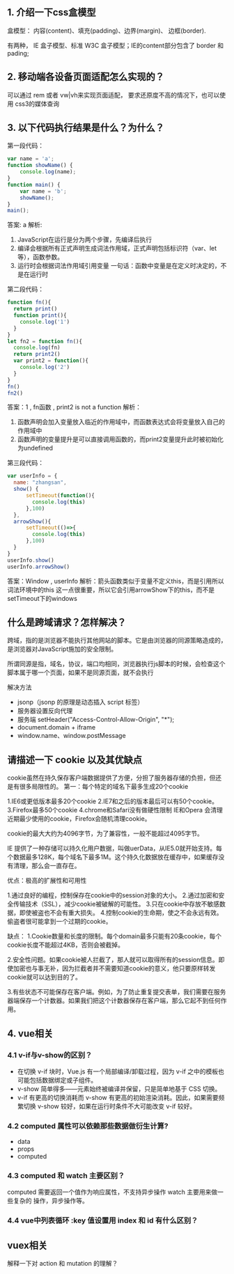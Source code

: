 ## 1. 介绍一下css盒模型
盒模型： 内容(content)、填充(padding)、边界(margin)、 边框(border).

有两种， IE 盒子模型、标准 W3C 盒子模型；IE的content部分包含了 border 和 pading;


## 2. 移动端各设备页面适配怎么实现的？
可以通过 rem 或者 vw|vh来实现页面适配，
要求还原度不高的情况下，也可以使用 css3的媒体查询


## 3. 以下代码执行结果是什么？为什么？
 第一段代码：
```javascript
var name = 'a';
function showName() {
	console.log(name);
}
function main() {
	var name = 'b';
	showName();
}
main();
```

答案: a
解析:  
   1. JavaScript在运行是分为两个步骤，先编译后执行
   2. 编译会根据所有正式声明生成词法作用域，正式声明包括标识符（var、let等），函数参数。
   3. 运行时会根据词法作用域引用变量
   一句话：函数中变量是在定义时决定的，不是在运行时
   

第二段代码：
```javascript
function fn(){
  return print()
  function print(){
    console.log('1')
  }
}
let fn2 = function fn(){
  console.log(fn)
  return print2()
  var print2 = function(){
    console.log('2')
  }
}
fn()
fn2()
```
答案：1 ,  fn函数 ,  print2 is not a function
解析： 
   1. 函数声明会加入变量放入临近的作用域中，而函数表达式会将变量放入自己的作用域中
   2. 函数声明的变量提升是可以直接调用函数的，而print2变量提升此时被初始化为undefined
   

第三段代码：
```javascript
var userInfo = {
  name: "zhangsan",
  show() {
      setTimeout(function(){
        console.log(this)
      },100)      
  },
  arrowShow(){
      setTimeout(()=>{
        console.log(this)
      },100)      
  }
}
userInfo.show()
userInfo.arrowShow()
```
答案：Window , userInfo
解析：箭头函数类似于变量不定义this，而是引用所以词法环境中的this
      这一点很重要，所以它会引用arrowShow下的this，而不是setTimeout下的windows
   
## 什么是跨域请求？怎样解决？
跨域，指的是浏览器不能执行其他网站的脚本。它是由浏览器的同源策略造成的，是浏览器对JavaScript施加的安全限制。

所谓同源是指，域名，协议，端口均相同，浏览器执行js脚本的时候，会检查这个脚本属于哪一个页面，如果不是同源页面，就不会执行

解决方法

- jsonp（jsonp 的原理是动态插入 script 标签）
- 服务器设置反向代理
- 服务端 setHeader("Access-Control-Allow-Origin", "*");
- document.domain + iframe
- window.name、window.postMessage

## 请描述一下 cookie 以及其优缺点

cookie虽然在持久保存客户端数据提供了方便，分担了服务器存储的负担，但还是有很多局限性的。 第一：每个特定的域名下最多生成20个cookie

1.IE6或更低版本最多20个cookie 2.IE7和之后的版本最后可以有50个cookie。 3.Firefox最多50个cookie 4.chrome和Safari没有做硬性限制 IE和Opera 会清理近期最少使用的cookie，Firefox会随机清理cookie。

cookie的最大大约为4096字节，为了兼容性，一般不能超过4095字节。

IE 提供了一种存储可以持久化用户数据，叫做uerData，从IE5.0就开始支持。每个数据最多128K，每个域名下最多1M。这个持久化数据放在缓存中，如果缓存没有清理，那么会一直存在。

优点：极高的扩展性和可用性

1.通过良好的编程，控制保存在cookie中的session对象的大小。 2.通过加密和安全传输技术（SSL），减少cookie被破解的可能性。 3.只在cookie中存放不敏感数据，即使被盗也不会有重大损失。 4.控制cookie的生命期，使之不会永远有效。偷盗者很可能拿到一个过期的cookie。

缺点： 1.Cookie数量和长度的限制。每个domain最多只能有20条cookie，每个cookie长度不能超过4KB，否则会被截掉。

2.安全性问题。如果cookie被人拦截了，那人就可以取得所有的session信息。即使加密也与事无补，因为拦截者并不需要知道cookie的意义，他只要原样转发cookie就可以达到目的了。

3.有些状态不可能保存在客户端。例如，为了防止重复提交表单，我们需要在服务器端保存一个计数器。如果我们把这个计数器保存在客户端，那么它起不到任何作用。
  
   

## 4. vue相关
### 4.1 v-if与v-show的区别？
- 在切换 v-if 块时，Vue.js 有一个局部编译/卸载过程，因为 v-if 之中的模板也可能包括数据绑定或子组件。
- v-show 简单得多——元素始终被编译并保留，只是简单地基于 CSS 切换。
- v-if 有更高的切换消耗而 v-show 有更高的初始渲染消耗。因此，如果需要频繁切换 v-show 较好，如果在运行时条件不大可能改变 v-if 较好。
### 4.2 computed 属性可以依赖那些数据做衍生计算?
- data
- props
- computed

### 4.3 computed 和 watch 主要区别？
computed 需要返回一个值作为响应属性，不支持异步操作
watch 主要用来做一些复杂的 操作，异步操作等。

### 4.4 vue中列表循环 :key 值设置用 index 和 id 有什么区别？


## vuex相关
解释一下对 action 和 mutation 的理解？

